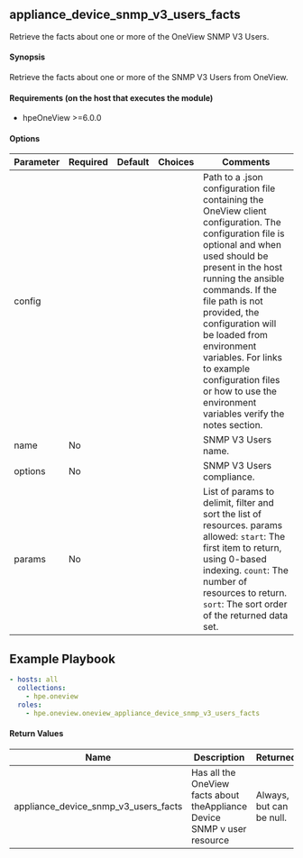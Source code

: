 ## appliance_device_snmp_v3_users_facts
Retrieve the facts about one or more of the OneView SNMP V3 Users.

#### Synopsis
 Retrieve the facts about one or more of the SNMP V3 Users from OneView.

#### Requirements (on the host that executes the module)
  * hpeOneView >=6.0.0  

#### Options

| Parameter     | Required    | Default  | Choices    | Comments |
| ------------- |-------------| ---------|----------- |--------- |
| config  |   |  | |  Path to a .json configuration file containing the OneView client configuration. The configuration file is optional and when used should be present in the host running the ansible commands. If the file path is not provided, the configuration will be loaded from environment variables. For links to example configuration files or how to use the environment variables verify the notes section.  |
| name  |   No  |  | |  SNMP V3 Users name.  |
| options  |   No  |  | |  SNMP V3 Users compliance.  |
| params  |   No  |  | |  List of params to delimit, filter and sort the list of resources.  params allowed: `start`: The first item to return, using 0-based indexing. `count`: The number of resources to return. `sort`: The sort order of the returned data set.  |
## Example Playbook
 
```yaml
- hosts: all
  collections:
    - hpe.oneview
  roles:
    - hpe.oneview.oneview_appliance_device_snmp_v3_users_facts
```

#### Return Values

| Name          | Description  | Returned | Type       |
| ------------- |-------------| ---------|----------- |
| appliance_device_snmp_v3_users_facts   | Has all the OneView facts about theAppliance Device SNMP v user resource |  Always, but can be null. |  dict |
